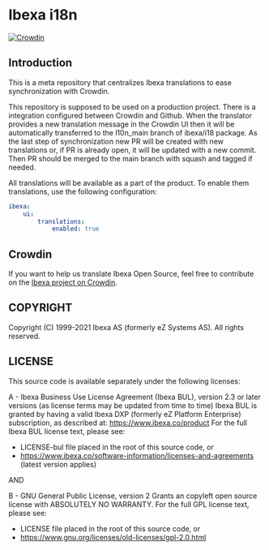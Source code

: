 # Ibexa i18n

[![Crowdin](https://badges.crowdin.net/ibexa-dxp/localized.svg)](https://crowdin.com/project/ibexa-dxp)

## Introduction

This is a meta repository that centralizes Ibexa translations to ease synchronization with Crowdin.

This repository is supposed to be used on a production project. There is a integration configured between Crowdin and Github.
When the translator provides a new translation message in the Crowdin UI then it will be automatically transferred to the l10n_main branch of ibexa/i18 package.
As the last step of synchronization new PR will be created with new translations or, if PR is already open, it will be updated with a new commit. Then PR should be merged to the main branch with squash and tagged if needed.

All translations will be available as a part of the product. To enable them translations, use the following configuration:

``` yaml
ibexa:
    ui:
        translations:
            enabled: true
```
## Crowdin

If you want to help us translate Ibexa Open Source, feel free to contribute on the [Ibexa project on Crowdin][crowdin-ibexa-dxp].

## COPYRIGHT

Copyright (C) 1999-2021 Ibexa AS (formerly eZ Systems AS). All rights reserved.

## LICENSE

This source code is available separately under the following licenses:

A - Ibexa Business Use License Agreement (Ibexa BUL),
version 2.3 or later versions (as license terms may be updated from time to time)
Ibexa BUL is granted by having a valid Ibexa DXP (formerly eZ Platform Enterprise) subscription,
as described at: https://www.ibexa.co/product
For the full Ibexa BUL license text, please see:
- LICENSE-bul file placed in the root of this source code, or
- https://www.ibexa.co/software-information/licenses-and-agreements (latest version applies)

AND

B - GNU General Public License, version 2
Grants an copyleft open source license with ABSOLUTELY NO WARRANTY. For the full GPL license text, please see:
- LICENSE file placed in the root of this source code, or
- https://www.gnu.org/licenses/old-licenses/gpl-2.0.html

[crowdin-ibexa-dxp]: https://crowdin.com/project/ibexa-dxp
[ibexa-i18n]: https://github.com/ibexa/i18n

